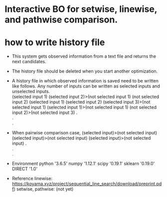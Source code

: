 # Interactive BO for setwise, linewise, and pathwise comparison.
# how to write history file 

* This system gets observed information from a text file and returns the next candidates.
* The history file should be deleted when you start another optimization.

* A history file in which observed information is saved need to be written like follows. Any number of inputs can be written as selected inputs and unselected inputs.  
(selected input 1) (selected input 2)>(not selected input 1) (not selected input 2)
(selected input 1) (selected input 2) (selected input 3)>(not selected input 1)
(selected input 1)>(not selected input 1) (not selected input 2)>(not selected input 3)
                        .  
                        .  
                        .  
   
* When pairwise comparison case, 
(selected input)>(not selected input)
(selected input)>(not selected input)
(selected input)>(not selected input)
                        .  
                        .  
                        .  

* Environment
python '3.6.5'
numpy '1.12.1'
scipy '0.19.1'
sklearn '0.19.0'
DIRECT '1.0'

* Reference 
linewise: https://koyama.xyz/project/sequential_line_search/download/preprint.pdf)
setwise, pathwise: (not yet)
